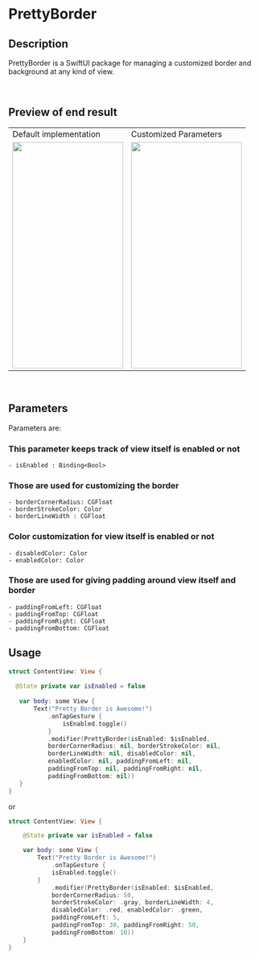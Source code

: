 # PrettyBorder

## Description
PrettyBorder is a SwiftUI package for managing a customized border and background at any kind of view.

<br>

## Preview of end result
<table>
  <tr>
    <td>Default implementation</td>
     <td>Customized Parameters</td>
  </tr>
  <tr>
    <td valign="top"><img src="https://i.imgur.com/BLwEYGl.gif" width="220" height="450" ></td>
    <td valign="top"><img src="https://i.imgur.com/OAYsNVn.gif" width="220" height="450"></td>
  </tr>
 </table>
 
 <br>
 
## Parameters
Parameters are:
### This parameter keeps track of view itself is enabled or not
```
- isEnabled : Binding<Bool> 
```

### Those are used for customizing the border
```
- borderCornerRadius: CGFloat
- borderStrokeColor: Color
- borderLineWidth : CGFloat
```

### Color customization for view itself is enabled or not 
```
- disabledColor: Color
- enabledColor: Color
```

### Those are used for giving padding around view itself and border
```
- paddingFromLeft: CGFloat
- paddingFromTop: CGFloat
- paddingFromRight: CGFloat 
- paddingFromBottom: CGFloat 
```


 ## Usage 
 ```Swift
struct ContentView: View {
    
   @State private var isEnabled = false
    
    var body: some View {
        Text("Pretty Border is Awesome!")
            .onTapGesture {
                isEnabled.toggle()
            }
            .modifier(PrettyBorder(isEnabled: $isEnabled,
            borderCornerRadius: nil, borderStrokeColor: nil,
            borderLineWidth: nil, disabledColor: nil, 
            enabledColor: nil, paddingFromLeft: nil,
            paddingFromTop: nil, paddingFromRight: nil, 
            paddingFromBottom: nil))
    }
}
```

or

```Swift
struct ContentView: View {

    @State private var isEnabled = false

    var body: some View {
        Text("Pretty Border is Awesome!")
            .onTapGesture {
            isEnabled.toggle()
        }
            .modifier(PrettyBorder(isEnabled: $isEnabled,
            borderCornerRadius: 50, 
            borderStrokeColor: .gray, borderLineWidth: 4,
            disabledColor: .red, enabledColor: .green, 
            paddingFromLeft: 5, 
            paddingFromTop: 30, paddingFromRight: 50, 
            paddingFromBottom: 10))
    }
}
```

